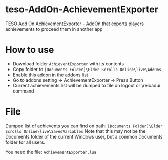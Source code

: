 # teso-AddOn-AchievementExporter
TESO Add On AchievementExporter - AddOn that exports players achievements to proceed them in another app

# How to use
- Download folder ```AchieventExporter``` with its contents
- Copy folder to ```[Documents Folder]\Elder Scrolls Online\live\AddOns```
- Enable this addon in the addons list
- Go to addons setting -> AchievementExporter -> Press Button
- Current achievements list will be dumped to file on logout or \reloadui command

# File
Dumped list of achievents you can find on path:
```[Documents Folder]\Elder Scrolls Online\live\SavedVariables```
Note that this may not be the Documents folder of the current Windows user, but a common Documents folder for all users.

You need the file: ```AchievementExporter.lua```

